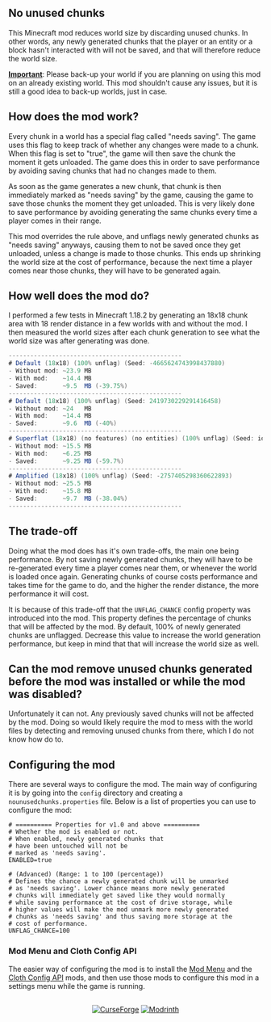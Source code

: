 ## No unused chunks
This Minecraft mod reduces world size by discarding unused chunks.
In other words, any newly generated chunks that the player or an entity or a block hasn't interacted with will not be saved, and that will therefore reduce the world size. 
 
<ins><b>Important</b></ins>: Please back-up your world if you are planning on using this mod on an already existing world.
This mod shouldn't cause any issues, but it is still a good idea to back-up worlds, just in case.

## How does the mod work?
Every chunk in a world has a special flag called "needs saving". The game uses this flag to keep track of whether any changes were made to a chunk. When this flag is set to "true", the game will then save the chunk the moment it gets unloaded. The game does this in order to save performance by avoiding saving chunks that had no changes made to them. 
 
As soon as the game generates a new chunk, that chunk is then immediately marked as "needs saving" by the game, causing the game to save those chunks the moment they get unloaded. This is very likely done to save performance by avoiding generating the same chunks every time a player comes in their range. 
 
This mod overrides the rule above, and unflags newly generated chunks as "needs saving" anyways, causing them to not be saved once they get unloaded, unless a change is made to those chunks. This ends up shrinking the world size at the cost of performance, because the next time a player comes near those chunks, they will have to be generated again.

## How well does the mod do?
I performed a few tests in Minecraft 1.18.2 by generating an 18x18 chunk area with 18 render distance in a few worlds with and without the mod. I then measured the world sizes after each chunk generation to see what the world size was after generating was done.
```cs
------------------------------------------------
# Default (18x18) (100% unflag) (Seed: -4665624743998437880)
- Without mod: ~23.9 MB
- With mod:    ~14.4 MB
- Saved:       ~9.5  MB (-39.75%)
------------------------------------------------
# Default (18x18) (100% unflag) (Seed: 2419730229291416458)
- Without mod: ~24   MB
- With mod:    ~14.4 MB
- Saved:       ~9.6  MB (-40%)
------------------------------------------------
# Superflat (18x18) (no features) (no entities) (100% unflag) (Seed: idk)
- Without mod: ~15.5 MB
- With mod:    ~6.25 MB
- Saved:       ~9.25 MB (-59.7%)
------------------------------------------------
# Amplified (18x18) (100% unflag) (Seed: -2757405298360622893)
- Without mod: ~25.5 MB
- With mod:    ~15.8 MB
- Saved:       ~9.7  MB (-38.04%)
------------------------------------------------
```

## The trade-off
Doing what the mod does has it's own trade-offs, the main one being performance. By not saving newly generated chunks, they will have to be re-generated every time a player comes near them, or whenever the world is loaded once again. Generating chunks of course costs performance and takes time for the game to do, and the higher the render distance, the more performance it will cost. 
 
It is because of this trade-off that the `UNFLAG_CHANCE` config property was introduced into the mod. This property defines the percentage of chunks that will be affected by the mod. By default, 100% of newly generated chunks are unflagged. Decrease this value to increase the world generation performance, but keep in mind that that will increase the world size as well.

## Can the mod remove unused chunks generated before the mod was installed or while the mod was disabled?
Unfortunately it can not. Any previously saved chunks will not be affected by the mod. Doing so would likely require the mod to mess with the world files by detecting and removing unused chunks from there, which I do not know how do to.

## Configuring the mod
There are several ways to configure the mod. The main way of configuring it is by going into the `config` directory and creating a `nounusedchunks.properties` file.
Below is a list of properties you can use to configure the mod:
```properties
# ========== Properties for v1.0 and above ==========
# Whether the mod is enabled or not.
# When enabled, newly generated chunks that
# have been untouched will not be
# marked as 'needs saving'.
ENABLED=true

# (Advanced) (Range: 1 to 100 (percentage))
# Defines the chance a newly generated chunk will be unmarked
# as 'needs saving'. Lower chance means more newly generated
# chunks will immediately get saved like they would normally
# while saving performance at the cost of drive storage, while
# higher values will make the mod unmark more newly generated
# chunks as 'needs saving' and thus saving more storage at the
# cost of performance.
UNFLAG_CHANCE=100
```

### Mod Menu and Cloth Config API
The easier way of configuring the mod is to install the [Mod Menu](https://www.curseforge.com/minecraft/mc-mods/modmenu) and the [Cloth Config API](https://www.curseforge.com/minecraft/mc-mods/cloth-config) mods, and then use those mods to configure this mod in a settings menu while the game is running.

##
<p align=center>
  <a href="https://www.curseforge.com/minecraft/mc-mods/no-unused-chunks-fabric"><img alt="CurseForge" src="https://cf.way2muchnoise.eu/645755.svg"/></a>
  <a href="https://modrinth.com/mod/U8avpWmO"><img alt="Modrinth" src="https://img.shields.io/modrinth/dt/U8avpWmO?label=Modrinth"></a>
</p>
